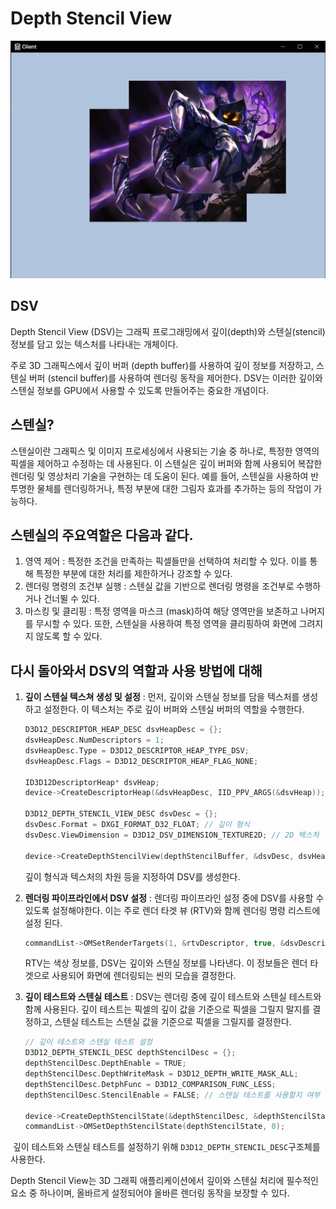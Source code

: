 # Depth Stencil View

![image-20231211181118793](../../../image/image-20231211181118793.png)

## DSV

Depth Stencil View (DSV)는 그래픽 프로그래밍에서 깊이(depth)와 스텐실(stencil) 정보를 담고 있는 텍스처를 나타내는 개체이다.

주로 3D 그래픽스에서 깊이 버퍼 (depth buffer)를 사용하여 깊이 정보를 저장하고, 스텐실 버퍼 (stencil buffer)를 사용하여 렌더링 동작을 제어한다. DSV는 이러한 깊이와 스텐실 정보를 GPU에서 사용할 수 있도록 만들어주는 중요한 개념이다.

## 스텐실?

스텐실이란 그래픽스 및 이미지 프로세싱에서 사용되는 기술 중 하나로, 특정한 영역의 픽셀을 제어하고 수정하는 데 사용된다. 이 스텐실은 깊이 버퍼와 함께 사용되어 복잡한 렌더링 및 영상처리 기술을 구현하는 데 도움이 된다. 예를 들어, 스텐실을 사용하여 반투명한 물체를 렌더링하거나, 특정 부분에 대한 그림자 효과를 추가하는 등의 작업이 가능하다.

## 스텐실의 주요역할은 다음과 같다.

1. 영역 제어 : 특정한 조건을 만족하는 픽셀들만을 선택하여 처리할 수 있다. 이를 통해 특정한 부분에 대한 처리를 제한하거나 강조할 수 있다.
2. 렌더링 명령의 조건부 실행 : 스텐실 값을 기반으로 렌더링 명령을 조건부로 수행하거나 건너뛸 수 있다.
3. 마스킹 및 클리핑 : 특정 영역을 마스크 (mask)하여 해당 영역만을 보존하고 나머지를 무시할 수 있다. 또한, 스텐실을 사용하여 특정 영역을 클리핑하여 화면에 그려지지  않도록 할 수 있다.

## 다시 돌아와서 DSV의 역할과 사용 방법에 대해

1. **깊이 스텐실 텍스쳐 생성 및 설정** : 먼저, 깊이와 스텐실 정보를 담을 텍스처를 생성하고 설정한다. 이 텍스처는 주로 깊이 버퍼와 스텐실 버퍼의 역할을 수행한다.

   ```c++
   D3D12_DESCRIPTOR_HEAP_DESC dsvHeapDesc = {};
   dsvHeapDesc.NumDescriptors = 1;
   dsvHeapDesc.Type = D3D12_DESCRIPTOR_HEAP_TYPE_DSV;
   dsvHeapDesc.Flags = D3D12_DESCRIPTOR_HEAP_FLAG_NONE;
   
   ID3D12DescriptorHeap* dsvHeap;
   device->CreateDescriptorHeap(&dsvHeapDesc, IID_PPV_ARGS(&dsvHeap));
   
   D3D12_DEPTH_STENCIL_VIEW_DESC dsvDesc = {};
   dsvDesc.Format = DXGI_FORMAT_D32_FLOAT; // 깊이 형식
   dsvDesc.ViewDimension = D3D12_DSV_DIMENSION_TEXTURE2D; // 2D 텍스처
   
   device->CreateDepthStencilView(depthStencilBuffer, &dsvDesc, dsvHeap->GetCPUDescriptorHandleForHeapStart());xxxxxxxxxx D3D12_DESCRD3D12_DESCRIPTOR_HEAP_DESC dsvHeapDesc = {};dsvHeapDesc.NumDescriptors = 1;dsvHeapDesc.Type = D3D12_DESCRIPTOR_HEAP_TYPE_DSV;dsvHeapDesc.Flags = D3D12_DESCRIPTOR_HEAP_FLAG_NONE;ID3D12DescriptorHeap* dsvHeap;device->CreateDescriptorHeap(&dsvHeapDesc, IID_PPV_ARGS(&dsvHeap));D3D12_DEPTH_STENCIL_VIEW_DESC dsvDesc = {};dsvDesc.Format = DXGI_FORMAT_D32_FLOAT; // 깊이 형식dsvDesc.ViewDimension = D3D12_DSV_DIMENSION_TEXTURE2D; // 2D 텍스처device->CreateDepthStencilView(depthStencilBuffer, &dsvDesc, dsvHeap->GetCPUDescriptorHandleForHeapStart());
   ```

   깊이 형식과 텍스처의 차원 등을 지정하여 DSV를 생성한다.

2. **렌더링 파이프라인에서 DSV 설정** : 렌더링 파이프라인 설정 중에 DSV를 사용할 수  있도록 설정해야한다. 이는 주로 렌더 타겟 뷰 (RTV)와 함께 렌더링 명령 리스트에 설정 된다.

   ```c++
   commandList->OMSetRenderTargets(1, &rtvDescriptor, true, &dsvDescriptor);
   ```

   RTV는 색상 정보를, DSV는 깊이와 스텐실 정보를 나타낸다. 이 정보들은 렌더 타겟으로 사용되어 화면에 렌더링되는 씬의 모습을 결정한다.

3. **깊이 테스트와 스텐실 테스트** : DSV는 렌더링 중에 깊이 테스트와 스텐실 테스트와 함께 사용된다. 깊이 테스트는 픽셀의 깊이 값을 기준으로 픽셀을 그릴지 말지를 결정하고, 스텐실 테스트는 스텐실 값을 기준으로 픽셀을 그릴지를 결정한다.

   ```c++
   // 깊이 테스트와 스텐실 테스트 설정
   D3D12_DEPTH_STENCIL_DESC depthStencilDesc = {};
   depthStencilDesc.DepthEnable = TRUE;
   depthStencilDesc.DepthWriteMask = D3D12_DEPTH_WRITE_MASK_ALL;
   depthStencilDesc.DetphFunc = D3D12_COMPARISON_FUNC_LESS;
   depthStencilDesc.StencilEnable = FALSE; // 스텐실 테스트를 사용할지 여부
   
   device->CreateDepthStencilState(&depthStencilDesc, &depthStencilState);
   commandList->OMSetDepthStencilState(depthStencilState, 0);
   ```

​	깊이 테스트와 스텐실 테스트를 설정하기 위해 `D3D12_DEPTH_STENCIL_DESC`구조체를 사용한다.

Depth Stencil View는 3D 그래픽 애플리케이션에서 깊이와 스텐실 처리에 필수적인 요소 중 하나이며, 올바르게 설정되어야 올바른 렌더링 동작을 보장할 수 있다.